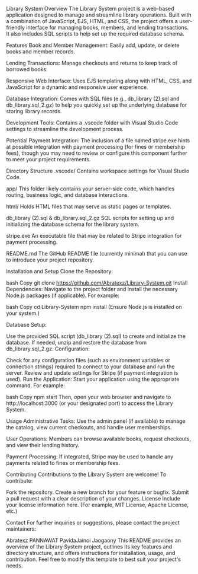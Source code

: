 Library System
Overview
The Library System project is a web-based application designed to manage and streamline library operations. Built with a combination of JavaScript, EJS, HTML, and CSS, the project offers a user-friendly interface for managing books, members, and lending transactions. It also includes SQL scripts to help set up the required database schema.

Features
Book and Member Management:
Easily add, update, or delete books and member records.

Lending Transactions:
Manage checkouts and returns to keep track of borrowed books.

Responsive Web Interface:
Uses EJS templating along with HTML, CSS, and JavaScript for a dynamic and responsive user experience.

Database Integration:
Comes with SQL files (e.g., db_library (2).sql and db_library.sql_2.gz) to help you quickly set up the underlying database for storing library records.

Development Tools:
Contains a .vscode folder with Visual Studio Code settings to streamline the development process.

Potential Payment Integration:
The inclusion of a file named stripe.exe hints at possible integration with payment processing (for fines or membership fees), though you may need to review or configure this component further to meet your project requirements.

Directory Structure
.vscode/
Contains workspace settings for Visual Studio Code.

app/
This folder likely contains your server-side code, which handles routing, business logic, and database interactions.

html/
Holds HTML files that may serve as static pages or templates.

db_library (2).sql & db_library.sql_2.gz
SQL scripts for setting up and initializing the database schema for the library system.

stripe.exe
An executable file that may be related to Stripe integration for payment processing.

README.md
The GitHub README file (currently minimal) that you can use to introduce your project repository.

Installation and Setup
Clone the Repository:

bash
Copy
git clone https://github.com/Abratexz/Library-System.git
Install Dependencies:
Navigate to the project folder and install the necessary Node.js packages (if applicable). For example:

bash
Copy
cd Library-System
npm install
(Ensure Node.js is installed on your system.)

Database Setup:

Use the provided SQL script (db_library (2).sql) to create and initialize the database.
If needed, unzip and restore the database from db_library.sql_2.gz.
Configuration:

Check for any configuration files (such as environment variables or connection strings) required to connect to your database and run the server.
Review and update settings for Stripe (if payment integration is used).
Run the Application:
Start your application using the appropriate command. For example:

bash
Copy
npm start
Then, open your web browser and navigate to http://localhost:3000 (or your designated port) to access the Library System.

Usage
Administrative Tasks:
Use the admin panel (if available) to manage the catalog, view current checkouts, and handle user memberships.

User Operations:
Members can browse available books, request checkouts, and view their lending history.

Payment Processing:
If integrated, Stripe may be used to handle any payments related to fines or membership fees.

Contributing
Contributions to the Library System are welcome!
To contribute:

Fork the repository.
Create a new branch for your feature or bugfix.
Submit a pull request with a clear description of your changes.
License
Include your license information here.
(For example, MIT License, Apache License, etc.)

Contact
For further inquiries or suggestions, please contact the project maintainers:

Abratexz PANNAWAT
PavidaJainoi Jaogaony
This README provides an overview of the Library System project, outlines its key features and directory structure, and offers instructions for installation, usage, and contribution. Feel free to modify this template to best suit your project's needs.

